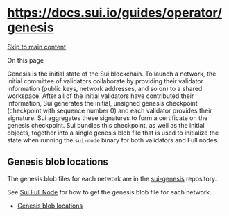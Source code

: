 # https://docs.sui.io/guides/operator/genesis

[Skip to main content](https://docs.sui.io/guides/operator/genesis#__docusaurus_skipToContent_fallback)

On this page

Genesis is the initial state of the Sui blockchain. To launch a network, the initial committee of validators collaborate by providing their validator information (public keys, network addresses, and so on) to a shared workspace. After all of the initial validators have contributed their information, Sui generates the initial, unsigned genesis checkpoint (checkpoint with sequence number 0) and each validator provides their signature. Sui aggregates these signatures to form a certificate on the genesis checkpoint. Sui bundles this checkpoint, as well as the initial objects, together into a single genesis.blob file that is used to initialize the state when running the `sui-node` binary for both validators and Full nodes.

## Genesis blob locations [​](https://docs.sui.io/guides/operator/genesis\#genesis-blob-locations "Direct link to Genesis blob locations")

The genesis.blob files for each network are in the [sui-genesis](https://github.com/mystenlabs/sui-genesis) repository.

See [Sui Full Node](https://docs.sui.io/guides/operator/sui-full-node#set-up-from-source) for how to get the genesis.blob file for each network.

- [Genesis blob locations](https://docs.sui.io/guides/operator/genesis#genesis-blob-locations)